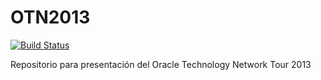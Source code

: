 ﻿
OTN2013
=======
[![Build Status](https://api.travis-ci.org/cesarhernandezgt/OTN2013.png)](https://api.travis-ci.org/repositories/cesarhernandezgt/OTN2013)

Repositorio para presentación del Oracle Technology Network Tour 2013
